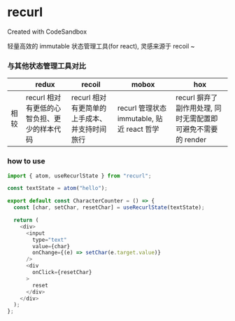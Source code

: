 # recurl
Created with CodeSandbox


轻量高效的 immutable 状态管理工具(for react), 灵感来源于 recoil ~

### 与其他状态管理工具对比

|        |  redux  | recoil | mobox   | hox
|  ----  | ----    |----     |----     |----     |
| 相较    | recurl 相对有更低的心智负担、更少的样本代码  |   recurl 相对有更简单的上手成本、并支持时间旅行  |  recurl 管理状态 immutable, 贴近 react 哲学   | recurl 摒弃了副作用处理, 同时无需配置即可避免不需要的 render  |



### how to use

```js
import { atom, useRecurlState } from "recurl";

const textState = atom("hello");

export default const CharacterCounter = () => {
  const [char, setChar, resetChar] = useRecurlState(textState);

  return (
    <div>
      <input
        type="text"
        value={char}
        onChange={(e) => setChar(e.target.value)}
      />
      <div
        onClick={resetChar}
      >
        reset
      </div>
    </div>
  );
};


```
